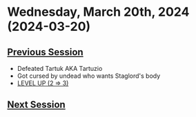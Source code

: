 # Wednesday, March 20th, 2024 (2024-03-20)

## [Previous Session](./2024-03-13.md)

- Defeated Tartuk AKA Tartuzio
- Got cursed by undead who wants Staglord's body
- [LEVEL UP (2 => 3)]([url](https://github.com/billfienberg/pf2e/blob/master/kingmaker/sessions/2024-03-13.md#level-up-2--3)https://github.com/billfienberg/pf2e/blob/master/kingmaker/sessions/2024-03-13.md#level-up-2--3)

## [Next Session](./2024-XX-XX.md)
